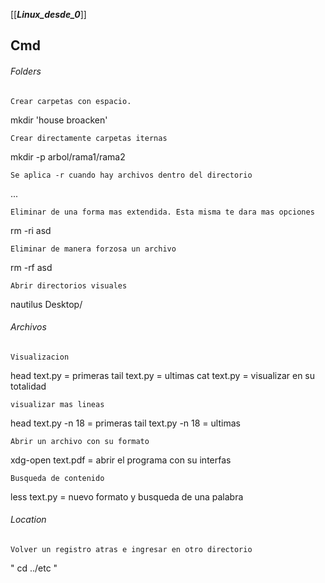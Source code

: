 [[___Linux_desde_0___]]
## Cmd

###### Folders
	Crear carpetas con espacio.
mkdir 'house broacken'

	Crear directamente carpetas iternas
mkdir -p arbol/rama1/rama2

	Se aplica -r cuando hay archivos dentro del directorio
...

	Eliminar de una forma mas extendida. Esta misma te dara mas opciones
rm -ri asd

	Eliminar de manera forzosa un archivo
rm -rf asd

	Abrir directorios visuales
nautilus Desktop/

###### Archivos

	Visualizacion
head text.py = primeras
tail text.py = ultimas
cat text.py = visualizar en su totalidad

	visualizar mas lineas	
head text.py -n 18 = primeras 
tail text.py -n 18 = ultimas

	Abrir un archivo con su formato
xdg-open text.pdf = abrir el programa con su interfas




	Busqueda de contenido
less text.py = nuevo formato y busqueda de una palabra



###### Location
	Volver un registro atras e ingresar en otro directorio
" cd ../etc "

















